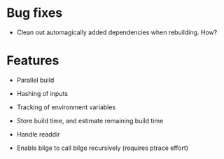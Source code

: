 # Bug fixes

- Clean out automagically added dependencies when rebuilding.  How?

# Features

- Parallel build
- Hashing of inputs
- Tracking of environment variables
- Store build time, and estimate remaining build time
- Handle readdir

- Enable bilge to call bilge recursively (requires ptrace effort)
